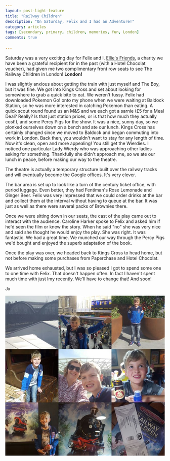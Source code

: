 ```yaml
---
layout: post-light-feature
title: "Railway Children"
description: "On Saturday, Felix and I had an Adventure!"
category: articles
tags: [secondary, primary, children, memories, fun, London]
comments: true

---
```


Saturday was a very exciting day for Felix and I.  <a href="https://www.elliesfriends.org/">Ellie's Friends</a>, a charity we have been a grateful recipient for in the past (with a Hotel Chocolat voucher), had given me two complimentary front row seats to see The Railway Children in London! **London!**

I was slightly anxious about getting the train with just myself and The Boy, but it was fine.  We got into Kings Cross and set about looking for somewhere to grab a quick bite to eat.  We weren't fussy.  Felix had downloaded Pokemon Go! onto my phone when we were waiting at Baldock Station, so he was more interested in catching Pokemon than eating.  A quick scout round found us an M&S and we each got a sarnie (£5 for a Meal Deal?  Really?  Is that just station prices, or is that how much they actually cost!), and some Percy Pigs for the show.  It was a nice, sunny day, so we plonked ourselves down on a bench and ate our lunch.  Kings Cross has certainly changed since we moved to Baldock and began commuting into work in London.  Back then, you wouldn't want to stay for any length of time.  Now it's clean, open and more appealing!  You still get the Wierdies.  I noticed one particular Lady Wierdy who was approaching other ladies asking for something.  Thankfully she didn't approach me, so we ate our lunch in peace, before making our way to the theatre.  

The theatre is actually a temporary structure built over the railway tracks and will eventually become the Google offices.  It's very clever.

The bar area is set up to look like a turn of the century ticket office, with period luggage.  Even better, they had Fentiman's Rose Lemonade and Ginger Beer.  Felix was very impressed that we could order drinks at the bar and collect them at the interval without having to queue at the bar.  It was just as well as there were several packs of Brownies there.

Once we were sitting down in our seats, the cast of the play came out to interact with the audience.  Caroline Harker spoke to Felix and asked him if he'd seen the film or knew the story.  When he said "no" she was very nice and said she thought he would enjoy the play.  She was right.  It was fantastic.  We had a great time.  We munched our way through the Percy Pigs we'd bought and enjoyed the superb adaptation of the book.

Once the play was over, we headed back to Kings Cross to head home, but not before making some purchases from Paperchase and Hotel Chocolat.

We arrived home exhausted, but I was so pleased I got to spend some one to one time with Felix. That doesn't happen often. In fact I haven't spent much time with just Imy recently.  We'll have to change that!  And soon!

Jx

<p class="center">
<img src="/images/railwaychildren.jpg" alt="The Railway Children Trip to London" style="width:auto;"/>
</p>
